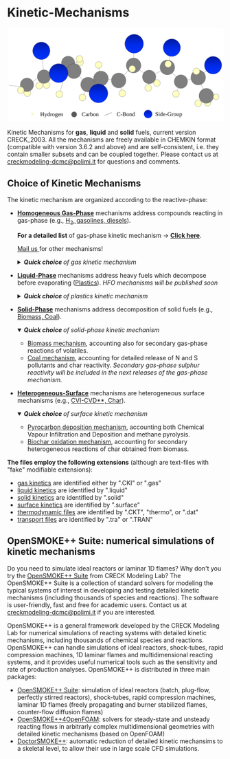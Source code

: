 # Kinetic-Mechanisms
<p align="center">
    <img src=".images/intro.svg" alt="Logo" width="600"/>
</p>


Kinetic Mechanisms for **gas**, **liquid** and **solid** fuels, current version CRECK_2003.
All the mechanisms are freely available in CHEMKIN format (compatible with version 3.6.2 and above) and 
are self-consistent, i.e. they contain smaller subsets and can be coupled together. 
Please contact us at creckmodeling-dcmc@polimi.it for questions and comments. 

## Choice of Kinetic Mechanisms
The kinetic mechanism are organized according to the reactive-phase:
- [**Homogeneous Gas-Phase**](Gas-Phase) mechanisms address compounds reacting in gas-phase (e.g., <ins>H<sub>2</sub>, gasolines, diesels</ins>). 
    
    **For a detailed list** of gas-phase kinetic mechanism &rarr; **[Click here](Gas-Phase/README.md#choice-of-kinetic-mechanism)**.
    
    <a href="mailto:creckmodeling-dcmc@polimi.it"> <ins>Mail us</ins> </a> for other mechanisms!
    <details>
    <summary><i><b>Quick choice </b> of gas kinetic mechanism</i></summary>
    &nbsp; HT = <i>High-Temperature</i>, LT = <i>Low-Temperature</i>, NOx = <i>sub-module for nitrogen-oxides and ammonia</i>, Soot = <i>sub-module for soot particles</i>
    <ul>
        <li> <ins>Hydrogen</ins> (H<sub>2</sub>): &nbsp; <a href="Gas-Phase/CarbonFreeFuels_H2-NH3/HYDROGEN_11_20"> HT </a> &nbsp; &bull; &nbsp; <a href="Gas-Phase/CarbonFreeFuels_H2-NH3/NH3_31_202"> HT+NOx </a> </li>
        <li> <ins>Ammonia</ins> (NH<sub>3</sub>): &nbsp; <a href="Gas-Phase/CarbonFreeFuels_H2-NH3/NH3_31_203"> HT </a> &nbsp; &bull; &nbsp; <a href="Gas-Phase/CoreMechanism_C0-C4/Soot-NOx/C1_C3_HT_NOX_159_2459"> CH<sub>4</sub>/NH<sub>3</sub> </a> </li>
        <li> <ins>Methane</ins> (CH<sub>4</sub>): &nbsp;<a href="Gas-Phase/CoreMechanism_C0-C4/C1_C3_HT_114_1999"> HT </a> &nbsp; &bull; &nbsp; <a href="Gas-Phase/CoreMechanism_C0-C4/Soot-NOx/C1_C3_HT_NOX_159_2459"> HT+NOx </a> &nbsp; &bull; &nbsp; <a href="Gas-Phase/Diesel-Biodiesel/Soot-NOx/TOT_HT_SOOT_452_24041"> HT+SOOT </a> &nbsp; &bull; &nbsp; <a href="Gas-Phase/Diesel-Biodiesel/Soot-NOx/TOT_HT_SOOT_NOX_497_24501"> HT+NOx+SOOT</a> <br>
        <li> <ins>Natural Gas/LPG</ins> (C<sub>1</sub>-C<sub>4</sub>): &nbsp;<a href="Gas-Phase/CoreMechanism_C0-C4/C1_C3_HT_114_1999"> HT </a> &nbsp; &bull; &nbsp; <a href="Gas-Phase/CoreMechanism_C0-C4/Soot-NOx/C1_C3_HT_NOX_159_2459"> HT+NOx </a> &nbsp; &bull; &nbsp; <a href="Gas-Phase/Diesel-Biodiesel/Soot-NOx/TOT_HT_SOOT_452_24041"> HT+SOOT </a> &nbsp; &bull; &nbsp; <a href="Gas-Phase/Diesel-Biodiesel/Soot-NOx/TOT_HT_SOOT_NOX_497_24501"> HT+NOx+SOOT</a> <br>
        <li> <ins>Methanol</ins> (CH<sub>3</sub>OH): &nbsp; <a href="Gas-Phase/CoreMechanism_C0-C4/C1_C3_HT_114_1999"> HT </a> &nbsp; &bull; &nbsp; <a href="Gas-Phase/CoreMechanism_C0-C4/Soot-NOx/C1_C3_HT_NOX_159_2459"> HT+NOx </a> &nbsp; &bull; &nbsp; <a href="Gas-Phase/Diesel-Biodiesel/Soot-NOx/TOT_HT_SOOT_452_24041"> HT+SOOT </a> &nbsp; &bull; &nbsp; <a href="Gas-Phase/Diesel-Biodiesel/Soot-NOx/TOT_HT_SOOT_NOX_497_24501"> HT+NOx+SOOT</a> </li>
        <li> <ins>DME</ins> (CH<sub>3</sub>OCH<sub>3</sub>): &nbsp; <a href="Gas-Phase/Gasoline-Biogasoline/TPRF_HT_LT_ALC_ETHERS_356_10171"> HT </a> &nbsp; &bull; &nbsp; <a href="Gas-Phase/Gasoline-Biogasoline/TPRF_HT_LT_ALC_ETHERS_356_10171"> HT+LT </a> </li>
        <li> <ins>Hydrogen Sulfide</ins> (H<sub>2</sub>S): &nbsp; <a href="Gas-Phase/Non-Hydrocarbon_Kinetics/H2S_30_156"> HT </a> &nbsp; &bull; &nbsp; <a href="Gas-Phase/Non-Hydrocarbon_Kinetics/CH4-H2S_141_2224"> CH<sub>4</sub>/H<sub>2</sub>S </a> </li>
        <li><ins>Gasoline/Biogasoline</ins> &rarr; refer to this <a href="Gas-Phase/Gasoline-Biogasoline/README.md#choice-of-kinetic-mechanism"> readme subsection </a>  </li>
        <li><ins>Jet-fuels</ins> &rarr; refer to this <a href="Gas-Phase/Diesel-Biodiesel/README.md#choice-of-kinetic-mechanism"> readme subsection </a> </li>
        <li><ins>Diesel/Biodiesel/Bio-oil</ins> &rarr; refer to this <a href="Gas-Phase/Diesel-Biodiesel/README.md#choice-of-kinetic-mechanism"> readme subsection </a> </li>
    </ul>
    </details>

- [**Liquid-Phase**](Liquid-Phase) mechanisms address heavy fuels which decompose before evaporating (<a href="Liquid-Phase/Plastics/">Plastics</a>). *HFO mechanisms will be published soon*
    <details>
    <summary><i><b>Quick choice </b> of  plastics kinetic mechanism</i></summary>
    
    <ul>
        <li> <ins>Polybutadiene </ins> (PB): &nbsp; <a href="Liquid-Phase/Plastics/PB"> semi-detailed </a>  </li>
        <li> <ins>Polyethylene High-Density </ins> (HDPE): &nbsp; <a href="Liquid-Phase/Plastics/PE/HDPE_semidetailed/"> semi-detailed </a> &nbsp; &bull; &nbsp; <a href="Liquid-Phase/Plastics/PE/HDPE_reduced/"> reduced </a> &nbsp; &bull; &nbsp; <a href="Liquid-Phase/Plastics/PE/HDPE_multistep/"> multi-step </a> </li>
        <li> <ins>Polyethylene Low-Density </ins> (LDPE): &nbsp; <a href="Liquid-Phase/Plastics/PE/LDPE_semidetailed/"> semi-detailed </a> &nbsp; &bull; &nbsp; <a href="Liquid-Phase/Plastics/PE/LDPE_reduced/"> reduced </a> &nbsp; &bull; &nbsp; <a href="Liquid-Phase/Plastics/PE/LDPE_multistep/"> multi-step </a> </li>
        <li> <ins>Polypropylene </ins> (PP): &nbsp; <a href="Liquid-Phase/Plastics/PP/PP_semidetailed/"> semi-detailed </a> &nbsp; &bull; &nbsp; <a href="Liquid-Phase/Plastics/PP/PP_reduced/"> reduced </a> &nbsp; &bull; &nbsp; <a href="Liquid-Phase/Plastics/PP/PP_multistep/"> multi-step </a> </li>
        <li> <ins>Polystyrene </ins> (PS): &nbsp; <a href="Liquid-Phase/Plastics/PS/PS_semidetailed/"> semi-detailed </a> &nbsp; &bull; &nbsp; <a href="Liquid-Phase/Plastics/PS/PS_reduced/"> reduced </a> &nbsp; &bull; &nbsp; <a href="Liquid-Phase/Plastics/PS/PS_multistep/"> multi-step </a> </li>
        <li> <ins>Poly(ethylene terephthalate) </ins> (PET): &nbsp; <a href="Liquid-Phase/Plastics/PET/PET_semidetailed"> semi-detailed </a>  &nbsp; &bull; &nbsp; <a href="Liquid-Phase/Plastics/PET/PET_multistep/"> multi-step </a> </li>
        <li> <ins>Poly(vinyl chloride) </ins> (PVC): &nbsp; <a href="Liquid-Phase/Plastics/PVC"> semi-detailed </a>  </li>
    </ul>
    </details>    

    

- [**Solid-Phase**](Solid-Phase) mechanisms address decomposition of solid fuels (e.g., <ins>Biomass, Coal</ins>). 
    <details open>
    <summary><i><b>Quick choice </b> of solid-phase kinetic mechanism</i></summary>
    <ul>
        <li> <a href="Solid-Phase/Biomass"> Biomass mechanism</a>, accounting also for secondary gas-phase reactions of volatiles. </li>
        <li> <a href="Solid-Phase/Coal"> Coal mechanism</a>, accounting for detailed release of N and S pollutants and char reactivity. <i>Secondary gas-phase sulphur reactivity will be included in the next releases of the gas-phase mechanism. </i></li>        
    </ul>
    </details>    
    
- [**Heterogeneous-Surface**](Heterogeneous-Mechanisms) mechanisms are heterogeneous surface mechanisms (e.g., <ins>CVI-CVD**, Char</ins>). 
    <details open>
    <summary><i><b>Quick choice </b> of surface kinetic mechanism</i></summary>
    <ul>
        <li> <a href="Heterogeneous-Mechanisms/CVI-CVD"> Pyrocarbon deposition mechanism</a>, accounting both Chemical Vapour Infiltration and Deposition and methane pyrolysis. </li>
        <li> <a href="Heterogeneous-Mechanisms/Char"> Biochar oxidation mechanism</a>, accounting for secondary heterogeneous reactions of char obtained from biomass.</li>        
    </ul>
    </details>    
    
**The files employ the following extensions** (although are text-files with "fake" modifiable extensions):
- <ins>gas kinetics</ins> are identified either by ".CKI" or ".gas" 
- <ins>liquid kinetics</ins> are identified by ".liquid"
- <ins>solid kinetics</ins> are identified by ".solid"
- <ins>surface kinetics</ins> are identified by ".surface"
- <ins>thermodynamic files</ins> are identified by ".CKT", "thermo", or ".dat"
- <ins>transport files</ins> are identified by ".tra" or ".TRAN" 

## OpenSMOKE++ Suite: numerical simulations of kinetic mechanisms
Do you need to simulate ideal reactors or laminar 1D flames? 
Why don't you try the [OpenSMOKE++ Suite](https://www.opensmokepp.polimi.it/) from CRECK Modeling Lab? 
The OpenSMOKE++ Suite is a collection of standard solvers for modeling the typical 
systems of interest in developing and testing detailed kinetic mechanisms 
(including thousands of species and reactions).
The software is user-friendly, fast and free for academic users.
Contact us at creckmodeling-dcmc@polimi.it if you are interested.

OpenSMOKE++ is a general framework developed by the CRECK Modeling Lab for 
numerical simulations of reacting systems with detailed kinetic mechanisms, 
including thousands of chemical species and reactions.
OpenSMOKE++ can handle simulations of ideal reactors, shock-tubes, rapid compression machines, 
1D laminar flames and multidimensional reacting systems, and it provides useful numerical tools 
such as the sensitivity and rate of production analyses.
OpenSMOKE++ is distributed in three main packages:
- [OpenSMOKE++ Suite](https://www.opensmokepp.polimi.it/index.php?option=com_content&view=article&id=299:article-ospp&catid=106&Itemid=765): 
    simulation of ideal reactors (batch, plug-flow, perfectly stirred reactors), 
    shock-tubes, rapid compression machines, laminar 1D flames (freely propagating 
    and burner stabilized flames, counter-flow diffusion flames)
- [OpenSMOKE++4OpenFOAM](https://www.opensmokepp.polimi.it/index.php?option=com_content&view=article&id=301:article-ospp4of&catid=106&Itemid=766):
    solvers for steady-state and unsteady reacting flows in arbitrarly complex 
    multidimensional geometries with detailed kinetic mechanisms (based on OpenFOAM)
- [DoctorSMOKE++](https://www.opensmokepp.polimi.it/index.php?option=com_content&view=article&id=300:article-doctorsmokepp&catid=106&Itemid=767):
    automatic reduction of detailed kinetic mechansims to a skeletal level, to 
    allow their use in large scale CFD simulations.
